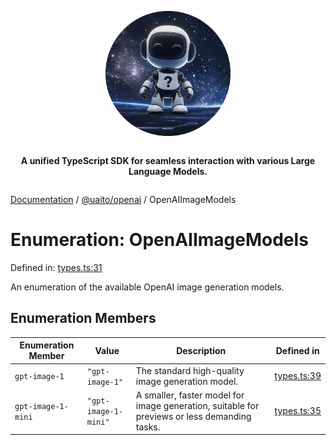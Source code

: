 <div style="display:flex; flex-direction:column; align-items:center;">
<p align="center">
  <img src="../UAITO.png" alt="UAITO Logo" width="200"/>
</p>

<p align="center">
  <strong>A unified TypeScript SDK for seamless interaction with various Large Language Models.</strong>
</p>
</div>

[Documentation](README.md) / [@uaito/openai](@uaito.openai.md) / OpenAIImageModels

# Enumeration: OpenAIImageModels

Defined in: [types.ts:31](https://github.com/elribonazo/uaito/blob/a08130038b69653f097dc58d6aedccf1beff2999/packages/openai/src/types.ts#L31)

An enumeration of the available OpenAI image generation models.

## Enumeration Members

| Enumeration Member | Value | Description | Defined in |
| ------ | ------ | ------ | ------ |
| <a id="gpt-image-1"></a> `gpt-image-1` | `"gpt-image-1"` | The standard high-quality image generation model. | [types.ts:39](https://github.com/elribonazo/uaito/blob/a08130038b69653f097dc58d6aedccf1beff2999/packages/openai/src/types.ts#L39) |
| <a id="gpt-image-1-mini"></a> `gpt-image-1-mini` | `"gpt-image-1-mini"` | A smaller, faster model for image generation, suitable for previews or less demanding tasks. | [types.ts:35](https://github.com/elribonazo/uaito/blob/a08130038b69653f097dc58d6aedccf1beff2999/packages/openai/src/types.ts#L35) |
